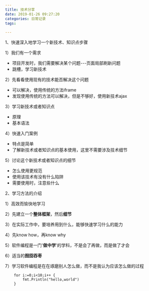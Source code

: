 ```yaml
---
title: 技术分享
date: 2019-01-26 09:27:20
categories: 日常记录
tags: 
	
---
```


1、快速深入地学习一个新技术、知识点步骤

1）我们有一个需求

- 项目开发时，我们需要解决某个问题---页面局部刷新问题
- 跳槽，学习新技术

2）先看看使用现有的技术能否解决这个问题

- 可以解决，使用传统的方法iframe
- 发现使用传统的方法可以解决，但是不够好，使用新技术ajax

3）学习新技术或者知识点

- 原理
- 基本语法

4）快速入门案例

- 特点是简单
- 了解新技术或者知识点的基本使用，这里不需要涉及技术细节

5）讨论这个新技术或者知识点的细节

- 怎么使用更规范
- 使用该技术有没有什么陷阱
- 需要使用时，注意些什么

2、学习方法的介绍

1）高效而愉快地学习

2）先建立一个**整体框架**，然后**细节**

3）在实际工作中，要培养用到什么，能够快速学习什么的能力

4）先know how，再know why

5）软件编程是一门'**做中学**'的学科，不是会了再做，而是做了才会

6）适当的**囫囵吞枣**

7）学习软件编程是在在琢磨别人怎么做，而不是我认为应该怎么做的过程

```	
	for i:=0;i<10;i++ {
		fmt.Println("hello,world")
	}

```



